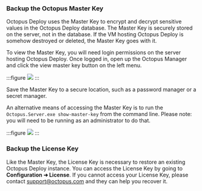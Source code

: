 ### Backup the Octopus Master Key

Octopus Deploy uses the Master Key to encrypt and decrypt sensitive values in the Octopus Deploy database.  The Master Key is securely stored on the server, not in the database.  If the VM hosting Octopus Deploy is somehow destroyed or deleted, the Master Key goes with it.  

To view the Master Key, you will need login permissions on the server hosting Octopus Deploy.  Once logged in, open up the Octopus Manager and click the view master key button on the left menu.

:::figure
![](/docs/shared-content/upgrade/images/view-master-key.png)
:::

Save the Master Key to a secure location, such as a password manager or a secret manager.  

An alternative means of accessing the Master Key is to run the `Octopus.Server.exe show-master-key` from the command line.  Please note: you will need to be running as an administrator to do that.

:::figure
![](/docs/shared-content/upgrade/images/master-key-command-prompt.png)
:::

### Backup the License Key

Like the Master Key, the License Key is necessary to restore an existing Octopus Deploy instance.  You can access the License Key by going to **Configuration ➜ License**.  If you cannot access your License Key, please contact [support@octopus.com](mailto:support@octopus.com) and they can help you recover it.